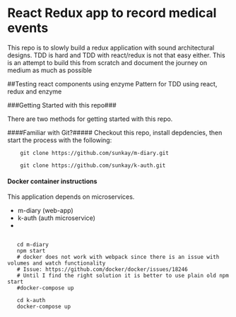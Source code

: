 # React Redux app to record medical events
This repo is to slowly build a redux application with sound architectural designs. TDD is hard and TDD with react/redux is not that easy either. This is an attempt to build this from scratch and document the journey on medium as much as possible

##Testing react components using enzyme
Pattern for TDD using react, redux and enzyme


###Getting Started with this repo###

There are two methods for getting started with this repo.

####Familiar with Git?#####
Checkout this repo, install depdencies, then start the process with the following:

```
	git clone https://github.com/sunkay/m-diary.git

	git clone https://github.com/sunkay/k-auth.git

```

#### Docker container instructions ####
This application depends on microservices.
 - m-diary (web-app)
 - k-auth (auth microservice)
 -

 ```

	cd m-diary
	npm start
	# docker does not work with webpack since there is an issue with volumes and watch functionality
	# Issue: https://github.com/docker/docker/issues/18246
	# Until I find the right solution it is better to use plain old npm start
	#docker-compose up

	cd k-auth
	docker-compose up
 ```

